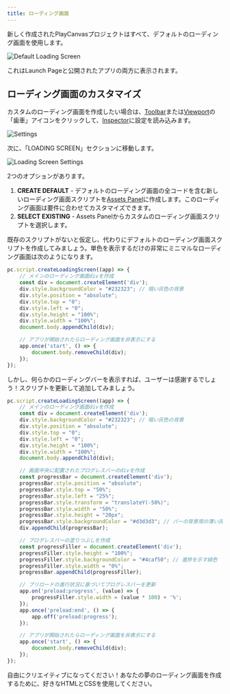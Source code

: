 ```yaml
---
title: ローディング画面
---
```


新しく作成されたPlayCanvasプロジェクトはすべて、デフォルトのローディング画面を使用します。

![Default Loading Screen](/img/user-manual/editor/launch-page/loading-screen/loading-screen-default.webp)

これはLaunch Pageと公開されたアプリの両方に表示されます。

## ローディング画面のカスタマイズ

カスタムのローディング画面を作成したい場合は、[Toolbar](../../toolbar)または[Viewport](../../viewport)の「歯車」アイコンをクリックして、[Inspector](../../inspector)に設定を読み込みます。

![Settings](/img/user-manual/editor/toolbar/settings.png)

次に、「LOADING SCREEN」セクションに移動します。

![Loading Screen Settings](/img/user-manual/editor/launch-page/loading-screen/loading-screen-settings.png)

2つのオプションがあります。

1. **CREATE DEFAULT** - デフォルトのローディング画面の全コードを含む新しいローディング画面スクリプトを[Assets Panel](../../assets)に作成します。このローディング画面は要件に合わせてカスタマイズできます。
2. **SELECT EXISTING** - Assets Panelからカスタムのローディング画面スクリプトを選択します。

既存のスクリプトがないと仮定し、代わりにデフォルトのローディング画面スクリプトを作成してみましょう。単色を表示するだけの非常にミニマルなローディング画面は次のようになります。

```javascript
pc.script.createLoadingScreen((app) => {
    // メインのローディング画面divを作成
    const div = document.createElement('div');
    div.style.backgroundColor = "#232323"; // 暗い灰色の背景
    div.style.position = "absolute";
    div.style.top = "0";
    div.style.left = "0";
    div.style.height = "100%";
    div.style.width = "100%";
    document.body.appendChild(div);

    // アプリが開始されたらローディング画面を非表示にする
    app.once('start', () => {
        document.body.removeChild(div);
    });
});
```

しかし、何らかのローディングバーを表示すれば、ユーザーは感謝するでしょう！スクリプトを更新して追加してみましょう。

```javascript
pc.script.createLoadingScreen((app) => {
    // メインのローディング画面divを作成
    const div = document.createElement('div');
    div.style.backgroundColor = "#232323"; // 暗い灰色の背景
    div.style.position = "absolute";
    div.style.top = "0";
    div.style.left = "0";
    div.style.height = "100%";
    div.style.width = "100%";
    document.body.appendChild(div);

    // 画面中央に配置されたプログレスバーのdivを作成
    const progressBar = document.createElement('div');
    progressBar.style.position = "absolute";
    progressBar.style.top = "50%";
    progressBar.style.left = "25%";
    progressBar.style.transform = "translateY(-50%)";
    progressBar.style.width = "50%";
    progressBar.style.height = "20px";
    progressBar.style.backgroundColor = "#d3d3d3"; // バーの背景用の薄い灰色
    div.appendChild(progressBar);

    // プログレスバーの塗りつぶしを作成
    const progressFiller = document.createElement('div');
    progressFiller.style.height = "100%";
    progressFiller.style.backgroundColor = "#4caf50"; // 進捗を示す緑色
    progressFiller.style.width = "0%";
    progressBar.appendChild(progressFiller);

    // プリロードの進行状況に基づいてプログレスバーを更新
    app.on('preload:progress', (value) => {
        progressFiller.style.width = (value * 100) + '%';
    });
    app.once('preload:end', () => {
        app.off('preload:progress');
    });

    // アプリが開始されたらローディング画面を非表示にする
    app.once('start', () => {
        document.body.removeChild(div);
    });
});
```

自由にクリエイティブになってください！あなたの夢のローディング画面を作成するために、好きなHTMLとCSSを使用してください。
